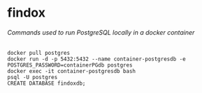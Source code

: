 # findox

###### Commands used to run PostgreSQL locally in a docker container
```
docker pull postgres
docker run -d -p 5432:5432 --name container-postgresdb -e POSTGRES_PASSWORD=containerPGdb postgres
docker exec -it container-postgresdb bash
psql -U postgres
CREATE DATABASE findoxdb;
```
